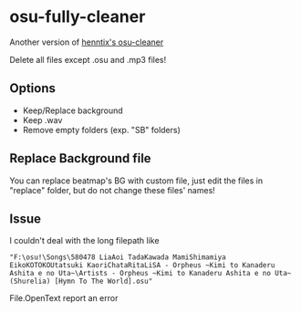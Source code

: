 # osu-fully-cleaner

Another version of [henntix's osu-cleaner](https://github.com/henntix/osu-cleaner/)

Delete all files except .osu and .mp3 files!

## Options

- Keep/Replace background
- Keep .wav
- Remove empty folders (exp. "SB" folders)

## Replace Background file
You can replace beatmap's BG with custom file, just edit the files in "replace" folder, but do not change these files' names!

## Issue
I couldn't deal with the long filepath like
```
"F:\osu!\Songs\580478 LiaAoi TadaKawada MamiShimamiya EikoKOTOKOUtatsuki KaoriChataRitaLiSA - Orpheus ~Kimi to Kanaderu Ashita e no Uta~\Artists - Orpheus ~Kimi to Kanaderu Ashita e no Uta~ (Shurelia) [Hymn To The World].osu"
```
File.OpenText report an error